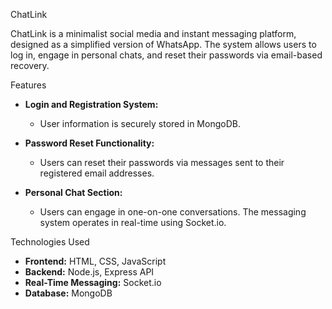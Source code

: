 ChatLink

ChatLink is a minimalist social media and instant messaging platform, designed as a simplified version of WhatsApp. The system allows users to log in, engage in personal chats, and reset their passwords via email-based recovery.

Features

- **Login and Registration System:**
  - User information is securely stored in MongoDB.

- **Password Reset Functionality:**
  - Users can reset their passwords via messages sent to their registered email addresses.

- **Personal Chat Section:**
  - Users can engage in one-on-one conversations. The messaging system operates in real-time using Socket.io.

Technologies Used

- **Frontend:** HTML, CSS, JavaScript
- **Backend:** Node.js, Express API
- **Real-Time Messaging:** Socket.io
- **Database:** MongoDB

